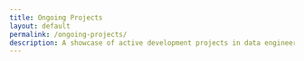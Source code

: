 ```yaml
---
title: Ongoing Projects
layout: default
permalink: /ongoing-projects/
description: A showcase of active development projects in data engineering, aerospace systems, and cybersecurity
---
```



